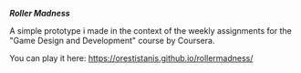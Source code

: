 ***Roller Madness***

A simple prototype i made in the context of the weekly assignments for the "Game Design and Development" course by Coursera.

You can play it here: https://orestistanis.github.io/rollermadness/
